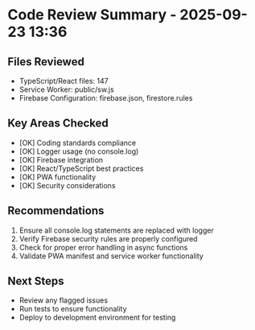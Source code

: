 ﻿# Code Review Summary - 2025-09-23 13:36

## Files Reviewed
- TypeScript/React files: 147
- Service Worker: public/sw.js
- Firebase Configuration: firebase.json, firestore.rules

## Key Areas Checked
- [OK] Coding standards compliance
- [OK] Logger usage (no console.log)
- [OK] Firebase integration
- [OK] React/TypeScript best practices
- [OK] PWA functionality
- [OK] Security considerations

## Recommendations
1. Ensure all console.log statements are replaced with logger
2. Verify Firebase security rules are properly configured
3. Check for proper error handling in async functions
4. Validate PWA manifest and service worker functionality

## Next Steps
- Review any flagged issues
- Run tests to ensure functionality
- Deploy to development environment for testing
